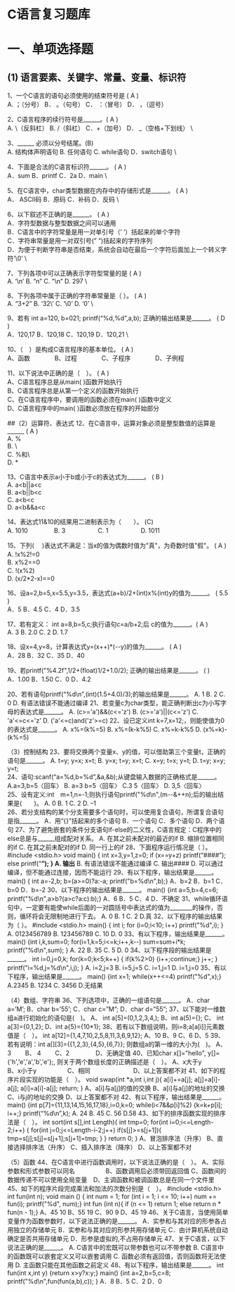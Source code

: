 # C语言复习题库
# 一、单项选择题 
## (1) 语言要素、关键字、常量、变量、标识符
1、一个C语言的语句必须使用的结束符号是 ( A ) \
  A. ；（分号）		B． 。（句号）		C．	：（冒号）		D． ，（逗号） 

2、C语言程序的续行符号是______。( A ) \
  A. \（反斜杠）		B. /（斜杠）		C．+（加号）		D． _（空格+下划线） \


3、______ 必须以分号结尾。(B) \
  A. 结构体声明语句	B. 任何语句			C.	while语句		D．switch语句 \

4、下面是合法的C语言标识符______。 ( A ) \
  A．sum				B．printf			C．2a				D．main \

5、在C语言中，char类型数据在内存中的存储形式是______。 ( A ) \
  A． ASCII码		B．原码				C．补码				D．反码 \

6、以下叙述不正确的是______。 ( A ) \
A．字符型数据与整型数据之间可以通用 \
B．C语言中的字符常量是用一对单引号（’ ’）括起来的单个字符 \
C．字符串常量是用一对双引号(” ”)括起来的字符序列 \
D．为便于判断字符串是否结束，系统会自动在最后一个字符后面加上一个转义字符’\0’ \

7、下列各项中可以正确表示字符型常量的是 ( A ) \
A. ’\n’     		B. ”n”  		C. ”\n”			D. 297 \

8、下列各项中属于正确的字符串常量是（     ）。 ( A ) \
A. “3+2”			B. ‘32\\’			C. ‘\0’			D. ‘0’ \

9、若有 int a=120, b=021; printf(“%d,%d”,a,b); 正确的输出结果是______。 ( D ) \
A．120,17			B．120,18			C．120,19			D．120,21 \

10、（　）是构成C语言程序的基本单位。 ( A ) \
A、函数　　　　B、过程　　　　C、子程序　　　　D、子例程 

11、以下说法中正确的是（　）。 ( A ) \
A、C语言程序总是从main( )函数开始执行 \
B、C语言程序总是从第一个定义的函数开始执行 \
C、在C语言程序中，要调用的函数必须在main( )函数中定义 \
D、C语言程序中的main( )函数必须放在程序的开始部分  

##（2）运算符、表达式
12、在C语言中，运算对象必须是整型数值的运算是______ ( A ) \
A.  %				
B.  \				
C.  %和\				
D.  * 

13、C语言中表示a小于b或小于c的表达式为______。 ( B ) \
A. a<b||a<c	 	
B. a<b||b<c		
C. a<b<c		
D. a<b&&a<c 

14、表达式11&10的结果用二进制表示为（　　）。 (C) \
A. 1010　　　　	B. 3　　　　　		C. 1　　　　　		D. 1011 

15、下列(    　)表达式不满足：当x的值为偶数时值为"真"，为奇数时值"假"。 ( A ) \
A. !x%2!=0　　　　　       　　		
B. x%2==0 \
C. !(x%2)　　　　						
D. (x/2*2-x)==0

16、设a=2,b=5,x=5.5,y=3.5，表达式(a+b)/2+(int)x%(int)y的值为______。 ( 5.5 ) \
A．5				B．4.5				C．4 				D．3.5
 
17、若有定义： int a=8,b=5,c;执行语句c=a/b+2;后 c的值为______。( A ) \
A. 3     			B. 2.0    			C. 2 				D. 1.7 

18、设x=4,y=8，计算表达式y=(x++)*(--y)的值为______。 ( A ) \
A．28	   		B．32				C．35				D．40

19、若printf("%4.2f",1/2+(float)1/2+1.0/2); 正确的输出结果是______。 ( )  \
A．1.00			B．1.50			C．0 				D．4.2				
>
> 

20、若有语句printf(“%d\n”,(int)(1.5+4.0)/3);的输出结果是______。
A. 1				B. 2				C. 0 			D. 有语法错误不能通过编译
21、若变量c为char类型，能正确判断出c为小写字母的表达式是______。
A. (c>='a')&&(c<='z')        		B. (c>='a')||(c<='z')
C. 'a'<=c<='z'                		D. ('a'<=c)and('z'>=c)
22、设已定义int k=7,x=12;，则能使值为0的表达式是______。
A. 	x%=(k%=5)		B. x%=(k-k%5)		C.  x%=k-k%5		D. (x%=k)-(k%=5)

（3）控制结构
23、要将交换两个变量x、y的值，可以借助第三个变量t，正确的语句是______。
A. t=y; y=x; x=t;					B. y=x; t=y; x=t;
C. x=y; t=x; y=t;					D. t=y; x=y; y=t;  
24、语句:scanf(“a=%d,b=%d”,&a,&b);从键盘输入数据的正确格式是______。
A.a=3,b=5〈回车〉         				B. a=3 b=5〈回车〉
C.3  5〈回车〉                 			D. 3,5〈回车〉   
25、设有定义:int　m=1,n=-1;则执行语句printf("%d\n",(m--&++n);后的输出结果是(　　)。
A. 0				B. 1				C. 2 		D. –1    			
26、若分支结构的某个分支需要多个语句时，可以使用复合语句，所谓复合语句是指______。
A．用“{}”括起来的多个语句	B．一个语句			C．多个语句		D．两个语句
27、为了避免嵌套的条件分支语句if-else的二义性，C语言规定：C程序中的else总是与______组成配对关系。
A. 在其之前未配对的最近的if			B. 缩排位置相同的if
C. 在其之前未配对的if					D. 同一行上的if
28、下面程序运行情况是（   ）。
#include <stdio.h>
void main()
{ int  x=3,y=1,z=0;
if (x==y+z)
printf(“####”);
else
printf(“****”);
}
A. 输出****					B. 有语法错误不能通过编译
C. 输出####					D. 可以通过编译，但不能通过连接，因而不能运行
29、有以下程序，输出结果是______。
main()
{ int a=-2,b;
b=(a>=0)?a:-a;
printf("b=%d\n",b);}
A．b=2				B．b=1				C．b=0				D．b=-2
30、以下程序的输出结果是______。
main()
{int a=5,b=4,c=6;
printf("%d\n",a>b?(a>c?a:c):b);}
A．6				B．5				C．4				D．不确定
31、while循环语句中，一定要有能使while后面的一对圆括号中表达式的值为________的操作，否则，循环将会无限制地进行下去。
A. 0				B. 1				C. 2				D.真
32、以下程序的输出结果为（    ）。
#include <stdio.h>
main()
{  int i;
for (i=0;i<10; i++)
printf("%d",i);
}
A. 0123456789		B. 123456789		C. 10				D. 0
33、有以下程序，输出结果是______。
main()
{int i,k,sum=0;
for(i=1,k=5;i<=k;i++,k--)
sum=sum+i*k;
printf("%d\n",sum);
}
A. 22  	   		B. 35				C. 5 				D. 0
34、以下程序段的输出结果是______。
int i=0,j=0,k;
for(k=0;k<5;k++)
{ if(k%2>0)  {i++;continue;}
j++;
}
printf("i=%d,j=%d\n",i,j);
}
A. i=2,j=3		B. i=5,j=5		C. i=1,j=1		D. i=1,j=0
35、有以下程序，输出结果是______。
main()
{int x=1;
while(x++<=4)  printf("%d",x);}
A.2345				B. 1234			C. 3456			D.无结果

（4）数组、字符串
36、下列选项中，正确的一组语句是______。
A．char a=’M’;	B．char b=’55’;	C．char c=”M”;	D．char d=”55”;
37、以下能对一维数组a进行初始化的语句是(　)。
A、 int a[5]=(0,1,2,3,4,); 			B、int a(5)={};
C、 int a[3]={0,1,2};       			D、int a{5}={10*1};
38、若有以下数组说明，则i=8;a[a[i]]元素数值是（　）。
int a[12]={1,4,7,10,2,5,8,11,3,6,9,12};
A、10          B、9           C、6           D、5
39、若有说明：int a[][3]={{1,2,3},{4,5},{6,7}}; 则数组a的第一维的大小为(　)。
A、  3     　　B、  4     　　C、2   　　　　D、无确定值
40、已知char x[]="hello", y[]={'h','e','a','b','e'};, 则关于两个数组长度的正确描述是（　）。
A、x大于y　　　　　B、x小于y　　　　　C、相同　　　　　　　D、以上答案都不对
41、如下的程序片段实现的功能是（　）。
void swap(int *a,int i,int j){
a[i]+=a[j]; a[j]=a[i]-a[j]; a[i]=a[i]-a[j];
return;
}
A、a[i]与a[j]的值的交换					B、a[i]与a[j]的地址的交换
C、i与j的地址的交换						D、以上答案都不对
42、有以下程序，输出结果是______。
main()
{int p[7]={11,13,14,15,16,17,18},i=0,k=0;
while(i<7&&p[i]%2)
{k=k+p[i];
i++;}
printf(“%d\n”,k);
A. 24				B. 45				C. 56				D.58
43、如下的排序函数实现的排序法是（　）。
int sort(int s[],int Length){
int tmp=0;
for(int i=0;i<=Length-2;i++) {
for(int j=0;j<=Length-i-2;j++)
if(s[j]>=s[j+1]){
tmp=s[j];s[j]=s[j+1];s[j+1]=tmp;
}
}
return 0;
}
A、冒泡排序法（升序）						B、直接选择排序法（升序）
C、插入排序法（降序）						D、以上答案都不对

（5）函数
44、在C语言中进行函数调用时，以下说法正确的是（　）。
A、实际参数和形式参数可以同名　　　　　B、函数调用后必须带回返回值
C、函数间的数据传递不可以使用全局变量　D、主调函数和被调函数总是在同一个文件里
45、如下的程序片段完成乘法和加法的次数分别是（　）。
#include <stdio.h>
int fun(int n);
void main () {
int num = 1;
for (int i = 1; i <= 10; i++)
num += fun(i);
printf("%d", num);}
int fun (int n){
if (n <= 1)
return 1;
else
return n * fun(n - 1);}
A、45   10						B、55  19
C、90   9						D、45  19
46、关于C语言，当使用简单变量作为函数参数时，以下说法正确的是______。
A．实参和与其对应的形参各占用独立的存储单元
B．实参和与其对应的形参共用存储单元
C．由计算机系统自动确定是否共用存储单元
D．形参是虚拟的,不占用存储单元
47、关于C语言，以下说法正确的是______。
A. C语言中的宏既可以带参数也可以不带参数
B. C语言中的函数既可以嵌套定义又可以嵌套调用
C. 函数必须有返回值，否则函数将无法使用
D. 主函数只能在其他函数之前定义
48、有以下程序，输出结果是______。
int fun(int x,int y)
{return  x>y?x:y;}
main()
{int a=2,b=5,c=8;
printf("%d\n",fun(fun(a,b),c));
}
A．8				B．5				C．2				D．0